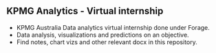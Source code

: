 ## KPMG Analytics - Virtual internship

- KPMG Australia Data analytics virtual internship done under Forage.
- Data analysis, visualizations and predictions on an objective.
- Find notes, chart vizs and other relevant docx in this repository.
